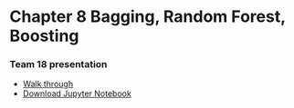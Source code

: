 # Chapter 8 Bagging, Random Forest, Boosting

### Team 18 presentation
- [Walk through](presentationrmd.html)
- [Download Jupyter Notebook](presentationrmd.html)
